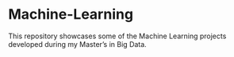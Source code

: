 # Machine-Learning
This repository showcases some of the Machine Learning projects developed during my Master’s in Big Data.
